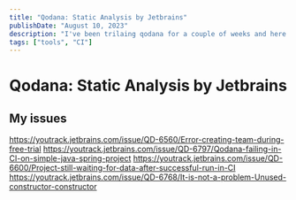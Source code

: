 ```yaml
---
title: "Qodana: Static Analysis by Jetbrains"
publishDate: "August 10, 2023"
description: "I've been trilaing qodana for a couple of weeks and here are my thoughts"
tags: ["tools", "CI"]
---
```


# Qodana: Static Analysis by Jetbrains

## My issues

https://youtrack.jetbrains.com/issue/QD-6560/Error-creating-team-during-free-trial
https://youtrack.jetbrains.com/issue/QD-6797/Qodana-failing-in-CI-on-simple-java-spring-project
https://youtrack.jetbrains.com/issue/QD-6600/Project-still-waiting-for-data-after-successful-run-in-CI
https://youtrack.jetbrains.com/issue/QD-6768/It-is-not-a-problem-Unused-constructor-constructor
